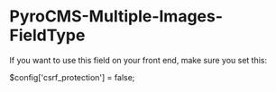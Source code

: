 PyroCMS-Multiple-Images-FieldType
=================================
If you want to use this field on your front end, make sure you set this:

$config['csrf_protection'] = false;